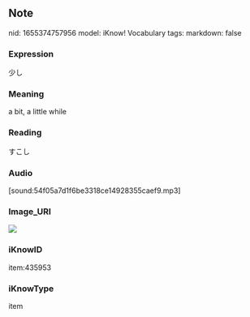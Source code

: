 ## Note
nid: 1655374757956
model: iKnow! Vocabulary
tags: 
markdown: false

### Expression
少し

### Meaning
a bit, a little while

### Reading
すこし

### Audio
[sound:54f05a7d1f6be3318ce14928355caef9.mp3]

### Image_URI
<img src="32ad310b042be10f53576a469d8b145e.jpg">

### iKnowID
item:435953

### iKnowType
item
